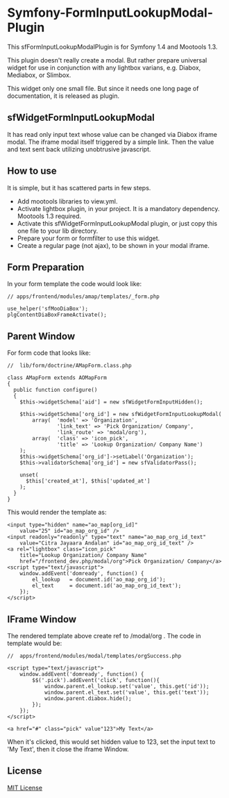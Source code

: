 Symfony-FormInputLookupModal-Plugin
=========================================

This sfFormInputLookupModalPlugin is for Symfony 1.4 and Mootools 1.3.

This plugin doesn't really create a modal.
But rather prepare universal widget
for use in conjunction with any lightbox varians,
e.g. Diabox, Mediabox, or Slimbox.

This widget only one small file.
But since it needs one long page of documentation,
it is released as plugin.

sfWidgetFormInputLookupModal
------------------------

It has read only input text
whose value can be changed via Diabox iframe modal.
The iframe modal itself triggered by a simple link.
Then the value and text sent back utilizing unobtrusive javascript.

How to use
----------

It is simple, but it has scattered parts in few steps.

*	Add mootools libraries to view.yml.
*	Activate lightbox plugin, in your project.
	It is a mandatory dependency. Mootools 1.3 required.
*	Activate this sfWidgetFormInputLookupModal plugin,
	or just copy this one file to your lib directory.
*	Prepare your form or formfilter to use this widget.
*	Create a regular page (not ajax),
	to be shown in your modal iframe.
	
Form Preparation
----------------

In your form template the code would look like:

    // apps/frontend/modules/amap/templates/_form.php

	use_helper('sfMooDiaBox'); 
	plgContentDiaBoxFrameActivate();

	
Parent Window	
-------------

For form code that looks like:

    //	lib/form/doctrine/AMapForm.class.php
    	
    class AMapForm extends AOMapForm
    {
      public function configure()
      {
    	$this->widgetSchema['aid'] = new sfWidgetFormInputHidden();
    	
    	$this->widgetSchema['org_id'] = new sfWidgetFormInputLookupModal(
    		array(	'model' => 'Organization', 
    				'link_text' => 'Pick Organization/ Company', 
    				'link_route' => 'modal/org'),
    		array(	'class' => 'icon_pick', 
    				'title' => 'Lookup Organization/ Company Name')
    	);
    	$this->widgetSchema['org_id']->setLabel('Organization');
    	$this->validatorSchema['org_id'] = new sfValidatorPass(); 
	
        unset(
          $this['created_at'], $this['updated_at']
        );
      }
    }	


This would render the template as:

    <input type="hidden" name="ao_map[org_id]"
        value="25" id="ao_map_org_id" />
    <input readonly="readonly" type="text" name="ao_map_org_id_text"
        value="Citra Jayaara Andalan" id="ao_map_org_id_text" />
    <a rel="lightbox" class="icon_pick" 
        title="Lookup Organization/ Company Name" 
        href="/frontend_dev.php/modal/org">Pick Organization/ Company</a>
    <script type="text/javascript">
	    window.addEvent('domready', function() {
		    el_lookup	= document.id('ao_map_org_id');
		    el_text		= document.id('ao_map_org_id_text');
	    });
    </script>


IFrame Window
-------------

The rendered template above create ref to /modal/org .
The code in template would be:

	//	apps/frontend/modules/modal/templates/orgSuccess.php

	<script type="text/javascript">
		window.addEvent('domready', function() {
			$$('.pick').addEvent('click', function(){
				window.parent.el_lookup.set('value', this.get('id'));
				window.parent.el_text.set('value', this.get('text'));
				window.parent.diabox.hide();
			});
		});
	</script>
	
	<a href="#" class="pick" value"123">My Text</a>


When it's clicked,
this would set hidden value to 123,
set the input text to 'My Text',
then it close the iframe Window.
	
License
-------

[MIT License](http://www.opensource.org/licenses/mit-license.php)
